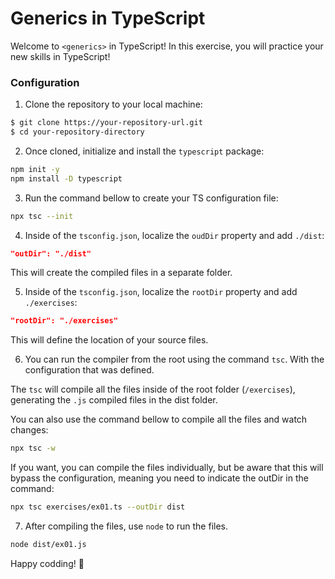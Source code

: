 # Generics in TypeScript

Welcome to `<generics>` in TypeScript! In this exercise, you will practice your new skills in TypeScript!

### Configuration

1. Clone the repository to your local machine:

```bash
$ git clone https://your-repository-url.git
$ cd your-repository-directory
```

2. Once cloned, initialize and install the `typescript` package:

```bash
npm init -y
npm install -D typescript
```

3. Run the command bellow to create your TS configuration file:

```bash
npx tsc --init
```

4. Inside of the `tsconfig.json`, localize the `oudDir` property and add `./dist`:

```json
"outDir": "./dist"
```

This will create the compiled files in a separate folder.

5. Inside of the `tsconfig.json`, localize the `rootDir` property and add `./exercises`:

```json
"rootDir": "./exercises"
```

This will define the location of your source files.

6. You can run the compiler from the root using the command `tsc`. With the configuration that was defined.

The `tsc` will compile all the files inside of the root folder (`/exercises`), generating the `.js` compiled files in the dist folder.

You can also use the command bellow to compile all the files and watch changes:

```bash
npx tsc -w
```

If you want, you can compile the files individually, but be aware that this will bypass the configuration, meaning you need to indicate the outDir in the command:

```bash
npx tsc exercises/ex01.ts --outDir dist
```

7. After compiling the files, use `node` to run the files.

```bash
node dist/ex01.js
```

Happy codding! 🎉
